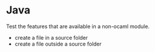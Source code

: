 # Java

Test the features that are available in a non-ocaml module.

* create a file in a source folder
* create a file outside a source folder